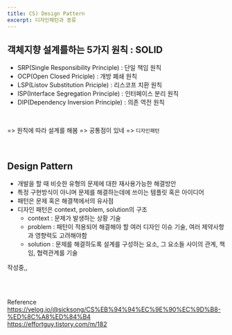 ```yaml
---
title: CS) Design Pattern  
excerpt: 디자인패턴과 종류  
---
```



## 객체지향 설계를하는 5가지 원칙 : SOLID  
- SRP(Single Responsibility Principle) : 단일 책임 원칙  
- OCP(Open Closed Priciple) : 개방 폐쇄 원칙  
- LSP(Listov Substitution Priciple) : 리스코프 치환 원칙  
- ISP(Interface Segregation Principle) : 인터페이스 분리 원칙  
- DIP(Dependency Inversion Principle) : 의존 역전 원칙   

<br/>

=> 원칙에 따라 설계를 해봄 => 공통점이 있네 => `디자인패턴`    

<br/>

## Design Pattern
- 개발을 할 때 비슷한 유형의 문제에 대한 재사용가능한 해결방안  
- 특정 구현방식이 아니며 문제를 해결하는데에 쓰이는 템플릿 혹은 아이디어  
- 패턴은 문제 혹은 해결책에서의 유사점  
- 디자인 패턴은 context, problem, solution의 구조  
  - context : 문제가 발생하는 상황 기술
  - problem : 패턴이 적용되어 해결해야 할 여러 디자인 이슈 기술, 여러 제약사항과 영향력도 고려해야함  
  - solution : 문제를 해결하도록 설계를 구성하는 요소, 그 요소들 사이의 관계, 책임, 협력관계를 기술  

작성중,,

<br/><br/>

Reference  
https://velog.io/@sicksong/CS%EB%94%94%EC%9E%90%EC%9D%B8-%ED%8C%A8%ED%84%B4  
https://effortguy.tistory.com/m/182   
<br/>
